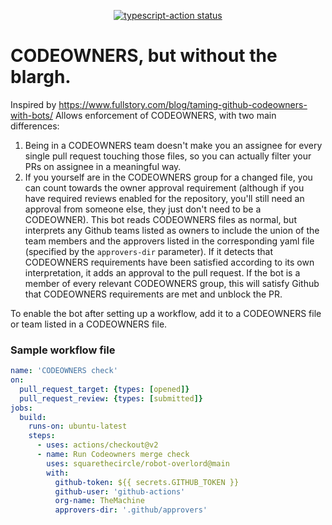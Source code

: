 <p align="center">
  <a href="https://github.com/actions/typescript-action/actions"><img alt="typescript-action status" src="https://github.com/actions/typescript-action/workflows/build-test/badge.svg"></a>
</p>

# CODEOWNERS, but without the blargh.
Inspired by https://www.fullstory.com/blog/taming-github-codeowners-with-bots/
Allows enforcement of CODEOWNERS, with two main differences:
1. Being in a CODEOWNERS team doesn't make you an assignee for every single pull request touching those files, so you can actually filter your PRs on assignee in a meaningful way.
2. If you yourself are in the CODEOWNERS group for a changed file, you can count towards the owner approval requirement (although if you have required reviews enabled for the repository, you'll still need an approval from someone else, they just don't need to be a CODEOWNER).
This bot reads CODEOWNERS files as normal, but interprets any Github teams listed as owners to include the union of the team members and the approvers listed in the corresponding yaml file (specified by the `approvers-dir` parameter).  If it detects that CODEOWNERS requirements have been satisfied according to its own interpretation, it adds an approval to the pull request.  If the bot is a member of every relevant CODEOWNERS group, this will satisfy Github that CODEOWNERS requirements are met and unblock the PR.

To enable the bot after setting up a workflow, add it to a CODEOWNERS file or team listed in a CODEOWNERS file.

### Sample workflow file
```yaml
name: 'CODEOWNERS check'
on:
  pull_request_target: {types: [opened]}
  pull_request_review: {types: [submitted]}
jobs:
  build:
    runs-on: ubuntu-latest
    steps:
      - uses: actions/checkout@v2
      - name: Run Codeowners merge check
        uses: squarethecircle/robot-overlord@main
        with:
          github-token: ${{ secrets.GITHUB_TOKEN }}
          github-user: 'github-actions'
          org-name: TheMachine
          approvers-dir: '.github/approvers'
```
